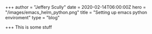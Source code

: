 +++
author = "Jeffery Scully"
date = 2020-02-14T06:00:00Z
hero = "/images/emacs_helm_python.png"
title = "Setting up emacs python enviroment"
type = "blog"

+++
This is some stuff